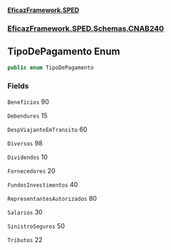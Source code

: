 #### [EficazFramework.SPED](EficazFrameworkSPED.md 'EficazFramework SPED')
### [EficazFramework.SPED.Schemas.CNAB240](EficazFramework.SPED.Schemas.CNAB240.md 'EficazFramework.SPED.Schemas.CNAB240')

## TipoDePagamento Enum

```csharp
public enum TipoDePagamento
```
### Fields

<a name='EficazFramework.SPED.Schemas.CNAB240.TipoDePagamento.Beneficios'></a>

`Beneficios` 90

<a name='EficazFramework.SPED.Schemas.CNAB240.TipoDePagamento.Debendures'></a>

`Debendures` 15

<a name='EficazFramework.SPED.Schemas.CNAB240.TipoDePagamento.DespViajanteEmTransito'></a>

`DespViajanteEmTransito` 60

<a name='EficazFramework.SPED.Schemas.CNAB240.TipoDePagamento.Diversos'></a>

`Diversos` 98

<a name='EficazFramework.SPED.Schemas.CNAB240.TipoDePagamento.Dividendos'></a>

`Dividendos` 10

<a name='EficazFramework.SPED.Schemas.CNAB240.TipoDePagamento.Fornecedores'></a>

`Fornecedores` 20

<a name='EficazFramework.SPED.Schemas.CNAB240.TipoDePagamento.FundosInvestimentos'></a>

`FundosInvestimentos` 40

<a name='EficazFramework.SPED.Schemas.CNAB240.TipoDePagamento.RepresentantesAutorizados'></a>

`RepresentantesAutorizados` 80

<a name='EficazFramework.SPED.Schemas.CNAB240.TipoDePagamento.Salarios'></a>

`Salarios` 30

<a name='EficazFramework.SPED.Schemas.CNAB240.TipoDePagamento.SinistroSeguros'></a>

`SinistroSeguros` 50

<a name='EficazFramework.SPED.Schemas.CNAB240.TipoDePagamento.Tributos'></a>

`Tributos` 22